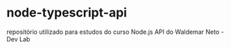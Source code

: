 # node-typescript-api
repositório utilizado para estudos do curso Node.js API do Waldemar Neto - Dev Lab

